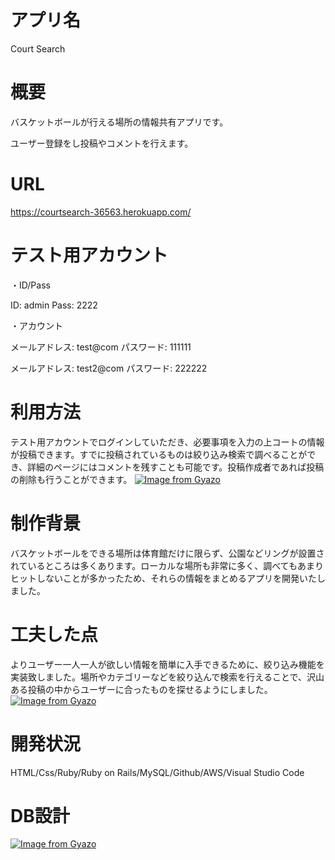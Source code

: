 # アプリ名
Court Search

# 概要
バスケットボールが行える場所の情報共有アプリです。

ユーザー登録をし投稿やコメントを行えます。

# URL
https://courtsearch-36563.herokuapp.com/

# テスト用アカウント
・ID/Pass

 ID: admin
 Pass: 2222

・アカウント

 メールアドレス: test@com
 パスワード: 111111

 メールアドレス: test2@com
 パスワード: 222222

# 利用方法
テスト用アカウントでログインしていただき、必要事項を入力の上コートの情報が投稿できます。すでに投稿されているものは絞り込み検索で調べることができ、詳細のページにはコメントを残すことも可能です。投稿作成者であれば投稿の削除も行うことができます。
[![Image from Gyazo](https://i.gyazo.com/f21ee2f4e1e8f93fd944e22a14d7789d.gif)](https://gyazo.com/f21ee2f4e1e8f93fd944e22a14d7789d)

# 制作背景
バスケットボールをできる場所は体育館だけに限らず、公園などリングが設置されているところは多くあります。ローカルな場所も非常に多く、調べてもあまりヒットしないことが多かったため、それらの情報をまとめるアプリを開発いたしました。

# 工夫した点
よりユーザー一人一人が欲しい情報を簡単に入手できるために、絞り込み機能を実装致しました。場所やカテゴリーなどを絞り込んで検索を行えることで、沢山ある投稿の中からユーザーに合ったものを探せるようにしました。
[![Image from Gyazo](https://i.gyazo.com/c6eeb7dc2b576156ebc47621b4bd05df.gif)](https://gyazo.com/c6eeb7dc2b576156ebc47621b4bd05df)

# 開発状況
HTML/Css/Ruby/Ruby on Rails/MySQL/Github/AWS/Visual Studio Code

# DB設計
[![Image from Gyazo](https://i.gyazo.com/937b944d35d5918865fa2ce5df80f000.png)](https://gyazo.com/937b944d35d5918865fa2ce5df80f000)